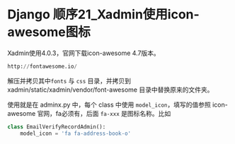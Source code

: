 # Django 顺序21_Xadmin使用icon-awesome图标

Xadmin使用4.0.3，官网下载icon-awesome 4.7版本。

```python
http://fontawesome.io/
```

解压并拷贝其中`fonts` 与 `css` 目录，并拷贝到 xadmin/static/xadmin/vendor/font-awesome 目录中替换原来的文件夹。



使用就是在 adminx.py 中，每个 class 中使用 `model_icon`，填写的值参照 icon-awesome 官网，fa必须有，后面 `fa-xxx` 是图标名称。比如

```python
class EmailVerifyRecordAdmin():
    model_icon = 'fa fa-address-book-o'
```














